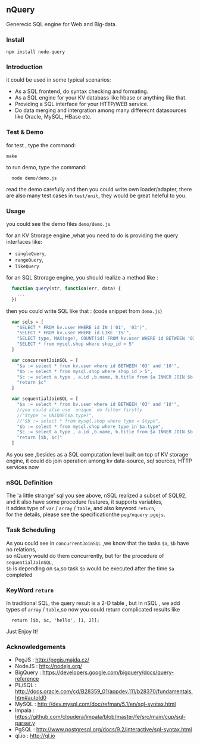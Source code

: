 ## nQuery

Generecic SQL engine for Web and Big-data.

### Install

```
npm install node-query
```

### Introduction

it could be used in some typical scenarios: 
  * As a SQL frontend, do syntax checking and formating.
  * As a SQL engine for your KV databass like hbase or anything like that.
  * Providing a SQL interface for your HTTP/WEB service.
  * Do data merging and intergration among many differecnt datasources like Oracle, MySQL, HBase etc. 


### Test & Demo

for test , type the command:

  ```
  make
  ```
to run demo, type the command:

  ```
    node demo/demo.js
  ```

read the demo carefully and then you could write own loader/adapter, 
there are also many test cases in `test/unit`, they would be great heleful to you.


### Usage

you could see the demo files `demo/demo.js`

for an KV Strorage engine ,what you need to do is providing the query interfaces like:
  * `singleQuery`, 
  * `rangeQuery`, 
  * `likeQuery`

for an SQL Strorage engine, you should realize a method like : 

  ```js
    function query(str, function(err, data) {
      ...  
    })
  ```

then you could write SQL like that : (code snippet  from `demo.js`)

```js
  var sqls = [
    "SELECT * FROM kv.user WHERE id IN ('01', '03')",
    "SELECT * FROM kv.user WHERE id LIKE '1%'",
    "SELECT type, MAX(age), COUNT(id) FROM kv.user WHERE id BETWEEN '03' AND '10' GROUP BY type ORDER BY MAX(age) DESC",
    "SELECT * from mysql.shop where shop_id > 5"
  ]

  var concurrentJoinSQL = [
    "$a := select * from kv.user where id BETWEEN '03' and '10'",
    "$b := select * from mysql.shop where shop_id > 5",
    "$c := select a.type , a.id ,b.name, b.title from $a INNER JOIN $b ON a.type = b.type WHERE a.id > '04'",
    "return $c"
  ]

  var sequentialJoinSQL = [
    "$a := select * from kv.user where id BETWEEN '03' and '10'",
    //you could also use `unique` do filter firstly
    //"$type := UNIQUE($a.type)",
    //"$b := select * from mysql.shop where type = $type",
    "$b := select * from mysql.shop where type in $a.type",
    "$c := select a.type , a.id ,b.name, b.title from $a INNER JOIN $b ON a.type = b.type WHERE a.id > '04'",
    "return [$b, $c]"
  ]
```

As you see ,besides as a SQL computation level built on top of KV storage engine, 
it could do join operation among kv data-source, sql sources, HTTP services now

### nSQL Definition

The 'a little strange' sql you see above, nSQL realized a subset of SQL92,  
and it also have some procedure features, it supports variables,  
it addes type of `var` / `array` / `table`, and also keyword `return`,  
for the details, please see the specificationthe `peg/nquery.pgejs`.  


### Task Scheduling

As you could see in `concurrentJoinSQL` ,we know that the tasks `$a`, `$b` have no relations,  
so nQuery would do them concurrently,  but for the procedure of `sequentialJoinSQL`,  
`$b` is depending on `$a`,so task `$b` would be executed after the time `$a` completed 

### KeyWord `return` 

In traditional SQL, the query result is a 2-D table , but In nSQL , 
we add types of  `array` / `table`,so now you could return complicated results like 

```
  return [$b, $c, 'hello', [1, 2]];
```


Just Enjoy It!


### Acknowledgements

* PegJS     : http://pegjs.majda.cz/ 
* NodeJS    : http://nodejs.org/ 
* BigQuery  : https://developers.google.com/bigquery/docs/query-reference 
* PL/SQL    : http://docs.oracle.com/cd/B28359_01/appdev.111/b28370/fundamentals.htm#autoId0 
* MySQL     : http://dev.mysql.com/doc/refman/5.1/en/sql-syntax.html 
* Impala    : https://github.com/cloudera/impala/blob/master/fe/src/main/cup/sql-parser.y 
* PgSQL     : http://www.postgresql.org/docs/9.2/interactive/sql-syntax.html 
* ql.io     : http://ql.io

